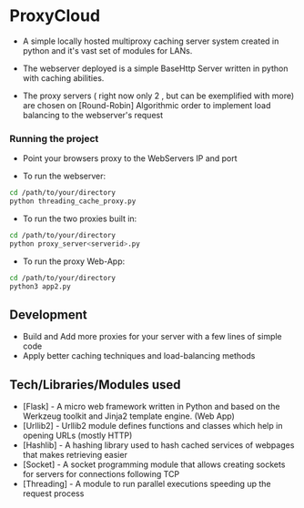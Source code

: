 # ProxyCloud
- A simple locally hosted  multiproxy caching server system created in python and it's vast set of modules for LANs.

- The webserver deployed is a simple BaseHttp Server written in python with caching abilities.
- The proxy servers ( right now only 2 , but can be exemplified with more) are chosen on  [Round-Robin] Algorithmic order
  to implement load balancing to the webserver's request




### Running the project

* Point your browsers proxy to the WebServers IP and port

* To run the webserver:

```sh
cd /path/to/your/directory
python threading_cache_proxy.py
```
* To run the two proxies built in:

```sh
cd /path/to/your/directory
python proxy_server<serverid>.py
```

* To run the proxy Web-App:
```sh
cd /path/to/your/directory
python3 app2.py
```
## Development

* Build and Add more proxies for your server with a few lines of simple code
* Apply better caching techniques and load-balancing methods


## Tech/Libraries/Modules used
* [Flask] - A micro web framework written in Python and based on the Werkzeug toolkit and Jinja2 template engine. (Web App)
* [Urllib2] - Urllib2 module defines functions and classes which help in opening URLs (mostly HTTP)
* [Hashlib] - A hashing library used to hash cached services of webpages that makes retrieving easier
* [Socket] - A socket programming module that allows creating sockets for servers for connections following TCP
* [Threading] - A module to run parallel executions speeding up the request process




